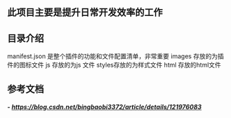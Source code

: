 ## 此项目主要是提升日常开发效率的工作

## 目录介绍
   manifest.json 是整个插件的功能和文件配置清单，非常重要
    images 存放的为插件的图标文件
    js 存放的为js 文件
    styles存放的为样式文件
    html 存放的html文件 
## 参考文档 
##### - https://blog.csdn.net/bingbaobi3372/article/details/121976083